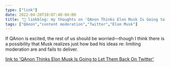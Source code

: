 ```yaml
---
type: ["link"]
date: 2022-04-26T10:07:40-04:00
title: "🔗 linkblog: my thoughts on 'QAnon Thinks Elon Musk Is Going to Let Them Back On Twitter'"
tags: ["QAnon","content moderation","Twitter","Elon Musk"]
---
```

If QAnon is excited, the rest of us should be worried—though I think there is a possibility that Musk realizes just how bad his ideas re: limiting moderation are and fails to deliver.
 
[link to 'QAnon Thinks Elon Musk Is Going to Let Them Back On Twitter'](https://www.vice.com/en/article/qjbqzd/qanon-twitter-elon-musk)
